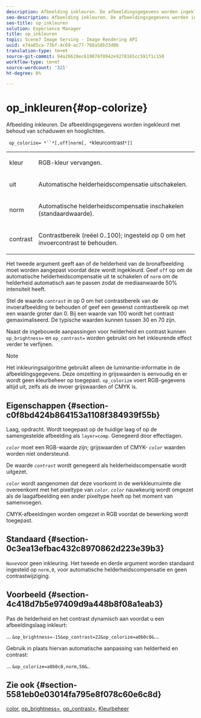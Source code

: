 ```yaml
---
description: Afbeelding inkleuren. De afbeeldingsgegevens worden ingekleurd met behoud van schaduwen en hooglichten.
seo-description: Afbeelding inkleuren. De afbeeldingsgegevens worden ingekleurd met behoud van schaduwen en hooglichten.
seo-title: op_inkleuren
solution: Experience Manager
title: op_inkleuren
topic: Scene7 Image Serving - Image Rendering API
uuid: e74a85ca-73bf-4c69-ac77-768a58b33d0b
translation-type: tm+mt
source-git-commit: 94a26628ec619076f0942e9278165cc591f1c150
workflow-type: tm+mt
source-wordcount: '321'
ht-degree: 0%

---
```



# op_inkleuren{#op-colorize}

Afbeelding inkleuren. De afbeeldingsgegevens worden ingekleurd met behoud van schaduwen en hooglichten.

` op_colorize= *``*[,off|norm[, *`kleurcontrast`*]]`

<table id="simpletable_768D6CDF3F734E7F89DC7AB2EAAC0C77"> 
 <tr class="strow"> 
  <td class="stentry"> <p> <span class="varname"> kleur  </span> </p> </td> 
  <td class="stentry"> <p>RGB-kleur vervangen. </p> </td> 
 </tr> 
 <tr class="strow"> 
  <td class="stentry"> <p> <span class="codeph"> uit  </span> </p> </td> 
  <td class="stentry"> <p>Automatische helderheidscompensatie uitschakelen. </p> </td> 
 </tr> 
 <tr class="strow"> 
  <td class="stentry"> <p> <span class="codeph"> norm  </span> </p> </td> 
  <td class="stentry"> <p>Automatische helderheidscompensatie inschakelen (standaardwaarde). </p> </td> 
 </tr> 
 <tr class="strow"> 
  <td class="stentry"> <p> <span class="varname"> contrast  </span> </p> </td> 
  <td class="stentry"> <p>Contrastbereik (reëel 0..100); ingesteld op 0 om het invoercontrast te behouden. </p> </td> 
 </tr> 
</table>

Het tweede argument geeft aan of de helderheid van de bronafbeelding moet worden aangepast voordat deze wordt ingekleurd. Geef `off` op om de automatische helderheidscompensatie uit te schakelen of `norm` om de helderheid automatisch aan te passen zodat de mediaanwaarde 50% intensiteit heeft.

Stel de waarde *`contrast`* in op 0 om het contrastbereik van de invoerafbeelding te behouden of geef een gewenst contrastbereik op met een waarde groter dan 0. Bij een waarde van 100 wordt het contrast gemaximaliseerd. De typische waarden kunnen tussen 30 en 70 zijn.

Naast de ingebouwde aanpassingen voor helderheid en contrast kunnen `op_brightness=` en `op_contrast=` worden gebruikt om het inkleurende effect verder te verfijnen.

>[!NOTE]
>
>Het inkleuringsalgoritme gebruikt alleen de luminantie-informatie in de afbeeldingsgegevens. Deze omzetting in grijswaarden is eenvoudig en er wordt geen kleurbeheer op toegepast. `op_colorize` voert RGB-gegevens altijd uit, zelfs als de invoer grijswaarden of CMYK is.

## Eigenschappen {#section-c0f8bd424b864153a1108f384939f55b}

Laag, opdracht. Wordt toegepast op de huidige laag of op de samengestelde afbeelding als `layer=comp`. Genegeerd door effectlagen.

*`color`* moet een RGB-waarde zijn; grijswaarden of CMYK- *`color`* waarden worden niet ondersteund.

De waarde *`contrast`* wordt genegeerd als helderheidscompensatie wordt uitgezet.

*`color`* wordt aangenomen dat deze voorkomt in de werkkleurruimte die overeenkomt met het pixeltype van  *`color`*. *`color`* nauwkeurig wordt omgezet als de laagafbeelding een ander pixeltype heeft op het moment van samenvoegen.

CMYK-afbeeldingen worden omgezet in RGB voordat de bewerking wordt toegepast.

## Standaard {#section-0c3ea13efbac432c8970862d223e39b3}

`None`voor geen inkleuring. Het tweede en derde argument worden standaard ingesteld op `norm,0`, voor automatische helderheidscompensatie en geen contrastwijziging.

## Voorbeeld {#section-4c418d7b5e97409d9a448b8f08a1eab3}

Pas de helderheid en het contrast dynamisch aan voordat u een afbeeldingslaag inkleurt:

… `&op_brightness=-15&op_contrast=22&op_colorize=a0b0c0&`…

Gebruik in plaats hiervan automatische aanpassing van helderheid en contrast:

... `&op_colorize=a0b0c0,norm,50&`..

## Zie ook {#section-5581eb0e03014fa795e8f078c60e6c8d}

[color](/help/aem-is-ir-api/is-api/http-ref/image-serving-api-ref/c-http-protocol-reference/c-data-types/r-is-http-color.md),  [op_brightness=](../../../../../is-api/http-ref/image-serving-api-ref/c-http-protocol-reference/c-command-reference/r-op-brightness.md#reference-edf79dc41ae5411c80bec3ee3731c58a),  [op_contrast=](../../../../../is-api/http-ref/image-serving-api-ref/c-http-protocol-reference/c-command-reference/r-op-contrast.md#reference-b26dfa9869fd43bebea0fbb8e9fe743d),  [Kleurbeheer](../../../../../is-api/http-ref/image-serving-api-ref/c-http-protocol-reference/c-syntax-and-features/r-color-management.md#reference-c7e4a72d589145189f7e4bcb6b4544d7)
